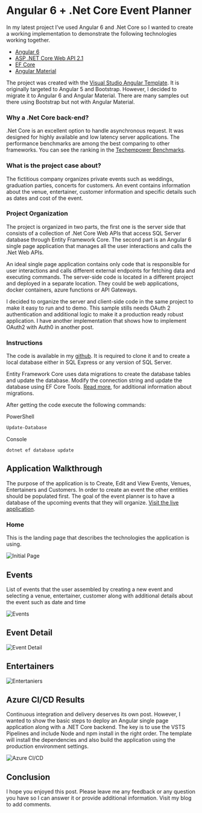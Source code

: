 # Angular 6 + .Net Core Event Planner
In my latest project I’ve used Angular 6 and .Net Core so I wanted to create a working implementation to demonstrate the following technologies working together. 

* [Angular 6](https://angular.io/)
* [ASP .NET Core Web API 2.1](https://docs.microsoft.com/en-us/aspnet/core/web-api/?view=aspnetcore-2.1)
* [EF Core](https://docs.microsoft.com/en-us/ef/core/) 
* [Angular Material](https://material.angular.io/)

The project was created with the [Visual Studio Angular Template](https://docs.microsoft.com/en-us/aspnet/core/client-side/spa/angular?view=aspnetcore-2.1&tabs=visual-studio). It is originally targeted to Angular 5 and Bootstrap. However, I decided to migrate it to Angular 6 and Angular Material. There are many samples out there using Bootstrap but not with Angular Material.

### Why a .Net Core back-end? 

.Net Core is an excellent option to handle asynchronous request. It was designed for highly available and low latency server applications. The performance benchmarks are among the best comparing to other frameworks. You can see the ranking in the [Techempower Benchmarks](https://www.techempower.com/benchmarks/).

### What is the project case about?
The fictitious company organizes private events such as weddings, graduation parties, concerts for customers. An event contains information about the venue, entertainer, customer information and specific details such as dates and cost of the event.

### Project Organization
The project is organized in two parts, the first one is the server side that consists of a collection of .Net Core Web APIs that access SQL Server database through Entity Framework Core. The second part is an Angular 6 single page application that manages all the user interactions and calls the .Net Web APIs.

An ideal single page application contains only code that is responsible for user interactions and calls different external endpoints for fetching data and executing commands. The server-side code is located in a different project and deployed in a separate location. They could be web applications, docker containers, azure functions or API Gateways.

I decided to organize the server and client-side code in the same project to make it easy to run and to demo. This sample stills needs OAuth 2 authentication and additional logic to make it a production ready robust application. I have another implementation that shows how to implement OAuth2 with Auth0 in another post.

### Instructions
The code is available in my [github](https://github.com/andaro74/Angular-CRUD-WebAPI). It is required to clone it and to create a local database either in SQL Express or any version of SQL Server.

Entity Framework Core uses data migrations to create the database tables and update the database. Modify the connection string and update the database using EF Core Tools. [Read more](https://docs.microsoft.com/en-us/ef/core/managing-schemas/migrations/), for additional information about migrations.

After getting the code execute the following commands:


PowerShell

```powershell
Update-Database
```
Console
```console
dotnet ef database update
```


## Application Walkthrough

The purpose of the application is to Create, Edit and View Events, Venues, Entertainers and Customers. In order to create an event the other entities should be populated first. The goal of the event planner is to have a database of the upcoming events that they will organize. 
[Visit the live application](https://angularcrudwebapieventsample.azurewebsites.net/).


### Home
This is the landing page that describes the technologies the application is using. 

![Initial Page](https://andarito.blob.core.windows.net/github/gihub/AngularCRUD/MainPage.JPG)

## Events
List of events that the user assembled by creating a new event and selecting a venue, entertainer, customer along with additional details about the event such as date and time

![Events](https://andarito.blob.core.windows.net/github/gihub/AngularCRUD/EventsPage.JPG)

## Event Detail
![Event Detail](https://andarito.blob.core.windows.net/github/gihub/AngularCRUD/EventsDetailsPage.JPG)

## Entertainers
![Entertaniers](https://andarito.blob.core.windows.net/github/gihub/AngularCRUD/Entertainers.JPG)

## Azure CI/CD Results
Continuous integration and delivery deserves its own post. However, I wanted to show the basic steps to deploy an Angular single page application along with a .NET Core backend. The key is to use the VSTS Pipelines and include Node and npm install in the right order. The template will install the dependencies and also build the application using the production environment settings.  

![Azure CI/CD](https://andarito.blob.core.windows.net/github/gihub/AngularCRUD/CICD.JPG)

## Conclusion

I hope you enjoyed this post. Please leave me any feedback or any question you have so I can answer it or provide additional information. Visit my blog to add comments.  







